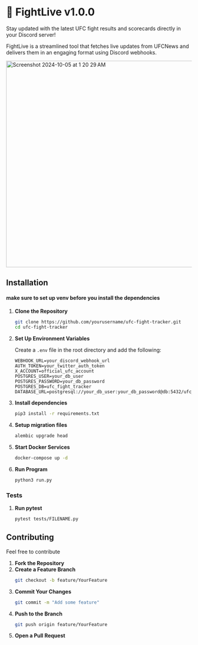 # 🥊 FightLive v1.0.0

Stay updated with the latest UFC fight results and scorecards directly in your Discord server! 

FightLive is a streamlined tool that fetches live updates from UFCNews and delivers them in an engaging format using Discord webhooks.


<img width="559" alt="Screenshot 2024-10-05 at 1 20 29 AM" src="https://github.com/user-attachments/assets/7e012935-27ba-4192-a623-2824b9baa4c1">


## Installation

#### make sure to set up venv before you install the dependencies
1. **Clone the Repository**
   ```bash
   git clone https://github.com/yourusername/ufc-fight-tracker.git
   cd ufc-fight-tracker
   ```

2. **Set Up Environment Variables**
   
   Create a `.env` file in the root directory and add the following:
   ```
   WEBHOOK_URL=your_discord_webhook_url
   AUTH_TOKEN=your_twitter_auth_token
   X_ACCOUNT=official_ufc_account
   POSTGRES_USER=your_db_user
   POSTGRES_PASSWORD=your_db_password
   POSTGRES_DB=ufc_fight_tracker
   DATABASE_URL=postgresql://your_db_user:your_db_password@db:5432/ufc_fight_tracker
   ```
3. **Install dependencies**
   ```bash  
   pip3 install -r requirements.txt
   ```
4. **Setup migration files**
   ```bash
   alembic upgrade head
   ```
5. **Start Docker Services**
   ```bash
   docker-compose up -d
   ```
6. **Run Program**
   ```bash
   python3 run.py
   ```
### Tests

1. **Run pytest**
   
   ```bash
   pytest tests/FILENAME.py
   ```
##  Contributing
Feel free to contribute

1. **Fork the Repository**
2. **Create a Feature Branch**
   ```bash
   git checkout -b feature/YourFeature
   ```
3. **Commit Your Changes**
   ```bash
   git commit -m "Add some feature"
   ```
4. **Push to the Branch**
   ```bash
   git push origin feature/YourFeature
   ```
5. **Open a Pull Request**

